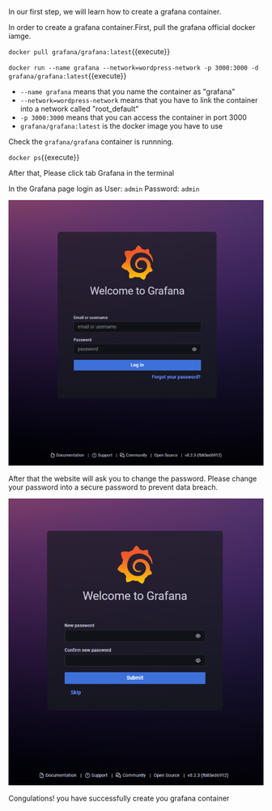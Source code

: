 

In our first step, we will learn how to create a grafana container.

In order to create a grafana container.First, pull the grafana official docker iamge.

`docker pull grafana/grafana:latest`{{execute}}

`docker run --name grafana --network=wordpress-network -p 3000:3000 -d grafana/grafana:latest`{{execute}}

* `--name grafana` means that you name the container as "grafana"
* `--network=wordpress-network` means that you have to link the container into a network called "root_default"
* `-p 3000:3000` means that you can access the container in port 3000
* `grafana/grafana:latest` is the docker image you have to use

Check the `grafana/grafana` container is runnning.

`docker ps`{{execute}}

After that, Please click tab Grafana in the terminal

In the Grafana page login as 
User: `admin`
Password: `admin`

![login_page](https://github.com/joey1136/katacoda-scenarios/blob/main/Area-C/images/grafana_login_page.PNG?raw=true)

After that the website will ask you to change the password.
Please change your password into a secure password to prevent data breach.

![change_password](https://github.com/joey1136/katacoda-scenarios/blob/main/Area-C/images/grafana_changePassword.PNG?raw=true)

Congulations! you have successfully create you grafana container
